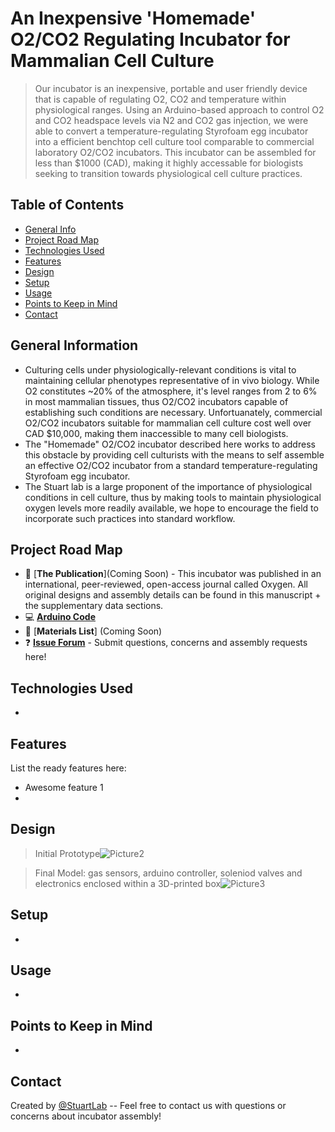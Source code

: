 # An Inexpensive 'Homemade' O2/CO2 Regulating Incubator for Mammalian Cell Culture 
> Our incubator is an inexpensive, portable and user friendly device that is capable of regulating O2, CO2 and temperature within physiological ranges. Using an Arduino-based approach to control O2 and CO2 headspace levels via N2 and CO2 gas injection, we were able to convert a temperature-regulating Styrofoam egg incubator into a efficient benchtop cell culture tool comparable to commercial laboratory O2/CO2 incubators. This incubator can be assembled for less than $1000 (CAD), making it highly accessable for biologists seeking to transition towards physiological cell culture practices.

## Table of Contents
* [General Info](#general-information)
* [Project Road Map](#project-road-map)
* [Technologies Used](#technologies-used)
* [Features](#features)
* [Design](#design)
* [Setup](#setup)
* [Usage](#usage)
* [Points to Keep in Mind](#points-to-keep-in-mind)
* [Contact](#contact)
<!-- * [License](#license) -->


## General Information
- Culturing cells under physiologically-relevant conditions is vital to maintaining cellular phenotypes representative of in vivo biology. While O2 constitutes ~20% of the atmosphere, it's level ranges from 2 to 6% in most mammalian tissues, thus O2/CO2 incubators capable of establishing such conditions are necessary. Unfortuanately, commercial O2/CO2 incubators suitable for mammalian cell culture cost well over CAD $10,000, making them inaccessible to many cell biologists. 
- The "Homemade" O2/CO2 incubator described here works to address this obstacle by providing cell culturists with the means to self assemble an effective O2/CO2 incubator from a standard temperature-regulating Styrofoam egg incubator.  
- The Stuart lab is a large proponent of the importance of physiological conditions in cell culture, thus by making tools to maintain physiological oxygen levels more readily available, we hope to encourage the field to incorporate such practices into standard workflow. 

## Project Road Map 

- :book: [**The Publication**](Coming Soon) - This incubator was published in an international, peer-reviewed, open-access journal called Oxygen. All original designs and assembly details can be found in this manuscript + the supplementary data sections. 
- :computer: [**Arduino Code**](https://github.com/StuartLab/Incubators/blob/main/Arduino%20code) 
- 🛒 [**Materials List**] (Coming Soon)
- ❓ [**Issue Forum**](https://github.com/StuartLab/Incubators/issues) - Submit questions, concerns and assembly requests here!

## Technologies Used
- 


## Features
List the ready features here:
- Awesome feature 1
- 


## Design

>Initial Prototype![Picture2](https://user-images.githubusercontent.com/101297687/157755455-99c0945f-f7a3-4207-9f8b-286c8c1c9ab0.png)


>Final Model: gas sensors, arduino controller, soleniod valves and electronics enclosed within a 3D-printed box![Picture3](https://user-images.githubusercontent.com/101297687/157756712-0d27962c-4e54-4745-aece-bd7f54f9b88b.png)

## Setup
-


## Usage
-

## Points to Keep in Mind
-

## Contact
Created by [@StuartLab](https://github.com/StuartLab) -- Feel free to contact us with questions or concerns about incubator assembly!
